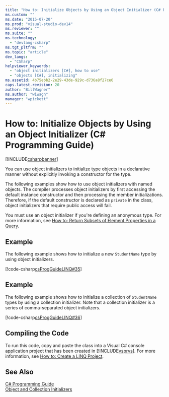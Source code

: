 ```yaml
---
title: "How to: Initialize Objects by Using an Object Initializer (C# Programming Guide) | Microsoft Docs"
ms.custom: ""
ms.date: "2015-07-20"
ms.prod: "visual-studio-dev14"
ms.reviewer: ""
ms.suite: ""
ms.technology: 
  - "devlang-csharp"
ms.tgt_pltfrm: ""
ms.topic: "article"
dev_langs: 
  - "CSharp"
helpviewer_keywords: 
  - "object initializers [C#], how to use"
  - "objects [C#], initializing"
ms.assetid: 4b75ebb2-2e29-43de-929c-d736a8f27ce6
caps.latest.revision: 20
author: "BillWagner"
ms.author: "wiwagn"
manager: "wpickett"
---
```

# How to: Initialize Objects by Using an Object Initializer (C# Programming Guide)
[!INCLUDE[csharpbanner](../../../includes/csharpbanner.md)]

You can use object initializers to initialize type objects in a declarative manner without explicitly invoking a constructor for the type.  
  
 The following examples show how to use object initializers with named objects. The compiler processes object initializers by first accessing the default instance constructor and then processing the member initializations. Therefore, if the default constructor is declared as `private` in the class, object initializers that require public access will fail.  
  
 You must use an object initializer if you're defining an anonymous type. For more information, see [How to: Return Subsets of Element Properties in a Query](../../../csharp/programming-guide/classes-and-structs/how-to-return-subsets-of-element-properties-in-a-query.md).  
  
## Example  
 The following example shows how to initialize a new `StudentName` type by using object initializers.  
  
 [!code-csharp[csProgGuideLINQ#35](../../../snippets/csharp/VS_Snippets_VBCSharp/csProgGuideLINQ/CS/csRef30LangFeatures_2.cs#35)]  
  
## Example  
 The following example shows how to initialize a collection of `StudentName` types by using a collection initializer. Note that a collection initializer is a series of comma-separated object initializers.  
  
 [!code-csharp[csProgGuideLINQ#36](../../../snippets/csharp/VS_Snippets_VBCSharp/csProgGuideLINQ/CS/csRef30LangFeatures_2.cs#36)]  
  
## Compiling the Code  
 To run this code, copy and paste the class into a Visual C# console application project that has been created in [!INCLUDE[vsprvs](../../../includes/vsprvs-md.md)]. For more information, see [How to: Create a LINQ Project](../Topic/How%20to:%20Create%20a%20LINQ%20Project.md).  
  
## See Also  
 [C# Programming Guide](../../../csharp/programming-guide/index.md)   
 [Object and Collection Initializers](../../../csharp/programming-guide/classes-and-structs/object-and-collection-initializers.md)